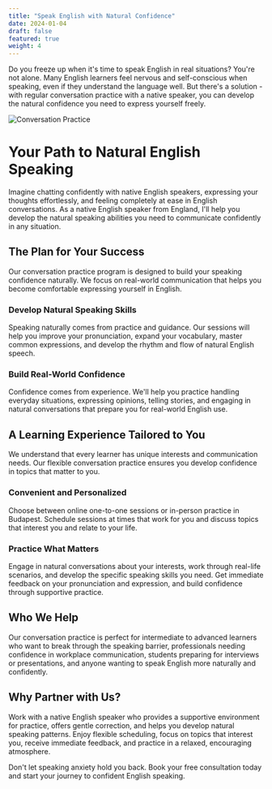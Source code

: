 ```yaml
---
title: "Speak English with Natural Confidence"
date: 2024-01-04
draft: false
featured: true
weight: 4
---
```


Do you freeze up when it's time to speak English in real situations? You're not alone. Many English learners feel nervous and self-conscious when speaking, even if they understand the language well. But there's a solution - with regular conversation practice with a native speaker, you can develop the natural confidence you need to express yourself freely.
<!--more-->

![Conversation Practice](/images/illustrations/pointing.svg)

# Your Path to Natural English Speaking

Imagine chatting confidently with native English speakers, expressing your thoughts effortlessly, and feeling completely at ease in English conversations. As a native English speaker from England, I'll help you develop the natural speaking abilities you need to communicate confidently in any situation.

## The Plan for Your Success

Our conversation practice program is designed to build your speaking confidence naturally. We focus on real-world communication that helps you become comfortable expressing yourself in English.

### Develop Natural Speaking Skills

Speaking naturally comes from practice and guidance. Our sessions will help you improve your pronunciation, expand your vocabulary, master common expressions, and develop the rhythm and flow of natural English speech.

### Build Real-World Confidence

Confidence comes from experience. We'll help you practice handling everyday situations, expressing opinions, telling stories, and engaging in natural conversations that prepare you for real-world English use.

## A Learning Experience Tailored to You

We understand that every learner has unique interests and communication needs. Our flexible conversation practice ensures you develop confidence in topics that matter to you.

### Convenient and Personalized

Choose between online one-to-one sessions or in-person practice in Budapest. Schedule sessions at times that work for you and discuss topics that interest you and relate to your life.

### Practice What Matters

Engage in natural conversations about your interests, work through real-life scenarios, and develop the specific speaking skills you need. Get immediate feedback on your pronunciation and expression, and build confidence through supportive practice.

## Who We Help

Our conversation practice is perfect for intermediate to advanced learners who want to break through the speaking barrier, professionals needing confidence in workplace communication, students preparing for interviews or presentations, and anyone wanting to speak English more naturally and confidently.

## Why Partner with Us?

Work with a native English speaker who provides a supportive environment for practice, offers gentle correction, and helps you develop natural speaking patterns. Enjoy flexible scheduling, focus on topics that interest you, receive immediate feedback, and practice in a relaxed, encouraging atmosphere.

Don't let speaking anxiety hold you back. Book your free consultation today and start your journey to confident English speaking.
